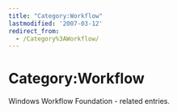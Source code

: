 ```yaml
---
title: "Category:Workflow"
lastmodified: '2007-03-12'
redirect_from:
  - /Category%3AWorkflow/
---
```


Category:Workflow
=================

Windows Workflow Foundation - related entries.

